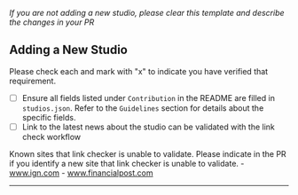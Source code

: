 *If you are not adding a new studio, please clear this template and describe the changes in your PR*

## Adding a New Studio

Please check each and mark with "x" to indicate you have verified that requirement.

- [ ] Ensure all fields listed under `Contribution` in the README are filled in `studios.json`. Refer to the `Guidelines` section for details about the specific fields.
- [ ] Link to the latest news about the studio can be validated with the link check workflow

Known sites that link checker is unable to validate. Please indicate in the PR if you identify a new site that link checker is unable to validate.
    - www.ign.com
    - www.financialpost.com

---

<!-- Add more info/context if needed >